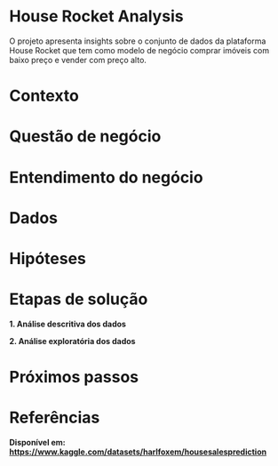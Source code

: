 # House Rocket Analysis 
O projeto apresenta insights sobre o conjunto de dados da plataforma House Rocket que tem como modelo de negócio comprar imóveis com baixo preço e vender com preço alto.

# Contexto

# Questão de negócio 

# Entendimento do negócio 

# Dados

# Hipóteses 

# Etapas de solução 

<b>1. Análise descritiva dos dados<b/>

<b>2. Análise exploratória dos dados<b/>

# Próximos passos 

# Referências 
Disponível em: https://www.kaggle.com/datasets/harlfoxem/housesalesprediction
